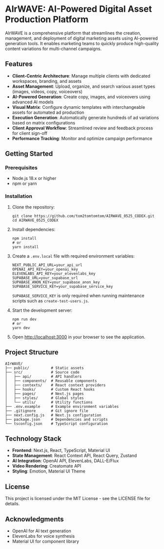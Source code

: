 # AIrWAVE: AI-Powered Digital Asset Production Platform

AIrWAVE is a comprehensive platform that streamlines the creation, management, and deployment of digital marketing assets using AI-powered generation tools. It enables marketing teams to quickly produce high-quality content variations for multi-channel campaigns.

## Features

- **Client-Centric Architecture**: Manage multiple clients with dedicated workspaces, branding, and assets
- **Asset Management**: Upload, organize, and search various asset types (images, videos, copy, voiceovers)
- **AI-Powered Generation**: Create copy, images, and voiceovers using advanced AI models
- **Visual Matrix**: Configure dynamic templates with interchangeable assets for automated ad production
- **Execution Generation**: Automatically generate hundreds of ad variations based on matrix configurations
- **Client Approval Workflow**: Streamlined review and feedback process for client sign-off
- **Performance Tracking**: Monitor and optimize campaign performance

## Getting Started

### Prerequisites

- Node.js 18.x or higher
- npm or yarn

### Installation

1. Clone the repository:
   ```
   git clone https://github.com/tom2tomtomtom/AIRWAVE_0525_CODEX.git
   cd AIRWAVE_0525_CODEX
   ```

2. Install dependencies:
   ```
   npm install
   # or
   yarn install
   ```

3. Create a `.env.local` file with required environment variables:
   ```
   NEXT_PUBLIC_API_URL=your_api_url
   OPENAI_API_KEY=your_openai_key
   ELEVENLABS_API_KEY=your_elevenlabs_key
   SUPABASE_URL=your_supabase_url
   SUPABASE_ANON_KEY=your_supabase_anon_key
   SUPABASE_SERVICE_KEY=your_supabase_service_key
   ```

   `SUPABASE_SERVICE_KEY` is only required when running maintenance scripts such as `create-test-users.js`.

4. Start the development server:
   ```
   npm run dev
   # or
   yarn dev
   ```

5. Open [http://localhost:3000](http://localhost:3000) in your browser to see the application.

## Project Structure

```
AIrWAVE/
├── public/          # Static assets
├── src/             # Source code
│   ├── api/         # API handlers
│   ├── components/  # Reusable components
│   ├── contexts/    # React context providers
│   ├── hooks/       # Custom React hooks
│   ├── pages/       # Next.js pages
│   ├── styles/      # Global styles
│   └── utils/       # Utility functions
├── .env.example     # Example environment variables
├── .gitignore       # Git ignore file
├── next.config.js   # Next.js configuration
├── package.json     # Dependencies and scripts
└── tsconfig.json    # TypeScript configuration
```

## Technology Stack

- **Frontend**: Next.js, React, TypeScript, Material UI
- **State Management**: React Context API, React Query, Zustand
- **AI Integration**: OpenAI API, ElevenLabs, DALL-E/Flux
- **Video Rendering**: Creatomate API
- **Styling**: Emotion, Material UI Theme

## License

This project is licensed under the MIT License - see the LICENSE file for details.

## Acknowledgments

- OpenAI for AI text generation
- ElevenLabs for voice synthesis
- Material UI for component library
